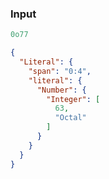 ### Input
```js
0o77
```

```json
{
  "Literal": {
    "span": "0:4",
    "literal": {
      "Number": {
        "Integer": [
          63,
          "Octal"
        ]
      }
    }
  }
}
```
